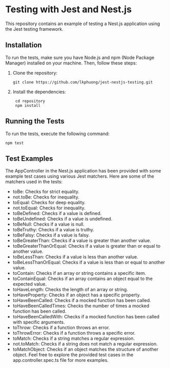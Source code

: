 # Testing with Jest and Nest.js

This repository contains an example of testing a Nest.js application using the Jest testing framework.

## Installation

To run the tests, make sure you have Node.js and npm (Node Package Manager) installed on your machine. Then, follow these steps:

1. Clone the repository:

   ```
   git clone https://github.com/lkphuong/jest-nestjs-testing.git
2. Install the dependencies:
   
   ```
    cd repository
    npm install
## Running the Tests

To run the tests, execute the following command:

    npm test

## Test Examples

The AppController in the Nest.js application has been provided with some example test cases using various Jest matchers. Here are some of the matchers used in the tests:

- toBe: Checks for strict equality.
- not.toBe: Checks for inequality.
- toEqual: Checks for deep equality.
- not.toEqual: Checks for inequality.
- toBeDefined: Checks if a value is defined.
- toBeUndefined: Checks if a value is undefined.
- toBeNull: Checks if a value is null.
- toBeTruthy: Checks if a value is truthy.
- toBeFalsy: Checks if a value is falsy.
- toBeGreaterThan: Checks if a value is greater than another value.
- toBeGreaterThanOrEqual: Checks if a value is greater than or equal to another value.
- toBeLessThan: Checks if a value is less than another value.
- toBeLessThanOrEqual: Checks if a value is less than or equal to another value.
- toContain: Checks if an array or string contains a specific item.
- toContainEqual: Checks if an array contains an object equal to the expected value.
- toHaveLength: Checks the length of an array or string.
- toHaveProperty: Checks if an object has a specific property.
- toHaveBeenCalled: Checks if a mocked function has been called.
- toHaveBeenCalledTimes: Checks the number of times a mocked function has been called.
- toHaveBeenCalledWith: Checks if a mocked function has been called with specific arguments.
- toThrow: Checks if a function throws an error.
- toThrowError: Checks if a function throws a specific error.
- toMatch: Checks if a string matches a regular expression.
- not.toMatch: Checks if a string does not match a regular expression.
- toMatchObject: Checks if an object matches the structure of another object.
  Feel free to explore the provided test cases in the app.controller.spec.ts file for more examples.
